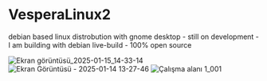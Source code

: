 # VesperaLinux2
debian based linux distrobution with gnome desktop - still on development - I am building with debian live-build - 100% open source

![Ekran görüntüsü_2025-01-15_14-33-14](https://github.com/user-attachments/assets/7d7ebd83-a94f-4a1d-94a1-d7fe2a9a54f2)
![Ekran Görüntüsü - 2025-01-14 13-27-46](https://github.com/user-attachments/assets/86a56286-5223-4696-83c7-39366027e1ad)
![Çalışma alanı 1_001](https://github.com/user-attachments/assets/8ab995b0-2a8f-4e51-b3a4-154dea1d093e)
